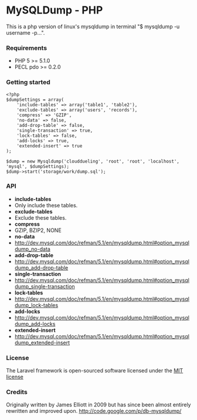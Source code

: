 # MySQLDump - PHP

This is a php version of linux's mysqldump in terminal "$ mysqldump -u username -p...".

### Requirements

- PHP 5 >= 5.1.0
- PECL pdo >= 0.2.0

### Getting started

    <?php
	$dumpSettings = array(
		'include-tables' => array('table1', 'table2'),
		'exclude-tables' => array('users', 'records'),
		'compress' => 'GZIP',
		'no-data' => false,
		'add-drop-table' => false,
		'single-transaction' => true,
		'lock-tables' => false,
		'add-locks' => true,
		'extended-insert' => true
	);

	$dump = new Mysqldump('clouddueling', 'root', 'root', 'localhost', 'mysql', $dumpSettings);
	$dump->start('storage/work/dump.sql');
	
### API

- **include-tables**
 - Only include these tables.
- **exclude-tables**
 - Exclude these tables.
- **compress**
 - GZIP, BZIP2, NONE
- **no-data**
 - http://dev.mysql.com/doc/refman/5.1/en/mysqldump.html#option_mysqldump_no-data
- **add-drop-table**
 - http://dev.mysql.com/doc/refman/5.1/en/mysqldump.html#option_mysqldump_add-drop-table
- **single-transaction**
 - http://dev.mysql.com/doc/refman/5.1/en/mysqldump.html#option_mysqldump_single-transaction
- **lock-tables**
 - http://dev.mysql.com/doc/refman/5.1/en/mysqldump.html#option_mysqldump_lock-tables
- **add-locks**
 - http://dev.mysql.com/doc/refman/5.1/en/mysqldump.html#option_mysqldump_add-locks
- **extended-insert**
 - http://dev.mysql.com/doc/refman/5.1/en/mysqldump.html#option_mysqldump_extended-insert

### License

The Laravel framework is open-sourced software licensed under the [MIT license](http://opensource.org/licenses/MIT)

### Credits

Originally written by James Elliott in 2009 but has since been almost entirely rewritten and improved upon.
http://code.google.com/p/db-mysqldump/
